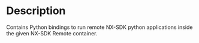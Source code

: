 # Description

  Contains Python bindings to run remote NX-SDK python applications inside the given NX-SDK Remote container.
